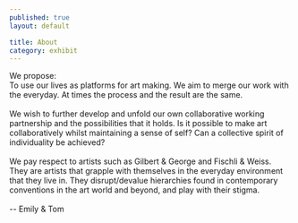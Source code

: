 ```yaml
---
published: true
layout: default

title: About
category: exhibit
---
```


We propose:
    <br>
To use our lives as platforms for art making. We aim to merge our work with the everyday. At times the process and the result are the same.<br><br>
We wish to further develop and unfold our own collaborative working partnership and the possibilities that it holds. Is it possible to make art collaboratively whilst maintaining a sense of self? Can a collective spirit of individuality be achieved?<br><br>
We pay respect to artists such as Gilbert & George and Fischli & Weiss. They are artists that grapple with
themselves in the everyday environment that they live in. They disrupt/devalue hierarchies found in contemporary
conventions in the art world and beyond, and play with their stigma.
<br><br>
-- Emily & Tom
